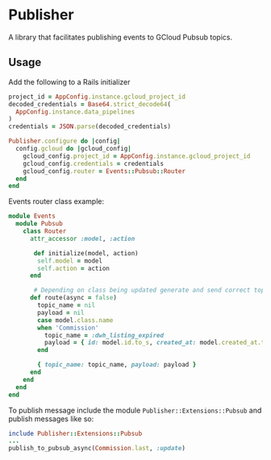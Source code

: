 # Publisher

A library that facilitates publishing events to GCloud Pubsub topics.

## Usage

Add the following to a Rails initializer

```ruby
project_id = AppConfig.instance.gcloud_project_id
decoded_credentials = Base64.strict_decode64(
  AppConfig.instance.data_pipelines
)
credentials = JSON.parse(decoded_credentials)

Publisher.configure do |config|
  config.gcloud do |gcloud_config|
    gcloud_config.project_id = AppConfig.instance.gcloud_project_id
    gcloud_config.credentials = credentials
    gcloud_config.router = Events::Pubsub::Router
  end
end
```

Events router class example:

```ruby
module Events
  module Pubsub
    class Router
      attr_accessor :model, :action

       def initialize(model, action)
        self.model = model
        self.action = action
      end

       # Depending on class being updated generate and send correct topic_name, payload, action to pubsum message publisher
      def route(async = false)
        topic_name = nil
        payload = nil
        case model.class.name
        when 'Commission'
          topic_name = :dwh_listing_expired
          payload = { id: model.id.to_s, created_at: model.created_at.to_i, action: action }
        end

        { topic_name: topic_name, payload: payload }
      end
    end
  end
end
```

To publish message include the module `Publisher::Extensions::Pubsub` and publish messages like so:

```ruby
include Publisher::Extensions::Pubsub
...
publish_to_pubsub_async(Commission.last, :update)
```
